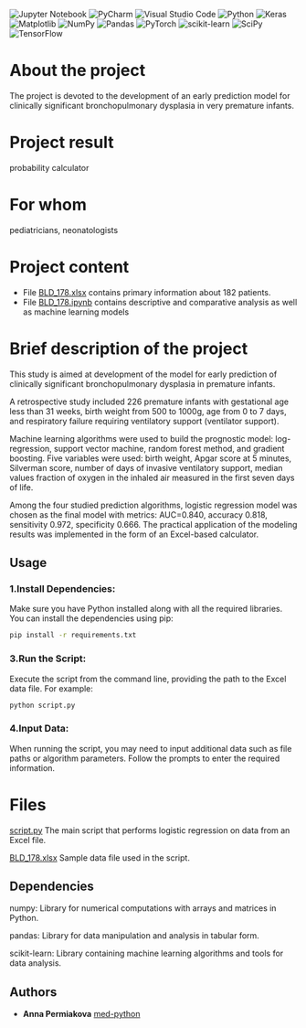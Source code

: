 ![Jupyter Notebook](https://img.shields.io/badge/jupyter-%23FA0F00.svg?style=for-the-badge&logo=jupyter&logoColor=white)
![PyCharm](https://img.shields.io/badge/pycharm-143?style=for-the-badge&logo=pycharm&logoColor=black&color=black&labelColor=green)
![Visual Studio Code](https://img.shields.io/badge/Visual%20Studio%20Code-0078d7.svg?style=for-the-badge&logo=visual-studio-code&logoColor=white)
![Python](https://img.shields.io/badge/python-3670A0?style=for-the-badge&logo=python&logoColor=ffdd54)
![Keras](https://img.shields.io/badge/Keras-%23D00000.svg?style=for-the-badge&logo=Keras&logoColor=white)
![Matplotlib](https://img.shields.io/badge/Matplotlib-%23ffffff.svg?style=for-the-badge&logo=Matplotlib&logoColor=black)
![NumPy](https://img.shields.io/badge/numpy-%23013243.svg?style=for-the-badge&logo=numpy&logoColor=white)
![Pandas](https://img.shields.io/badge/pandas-%23150458.svg?style=for-the-badge&logo=pandas&logoColor=white)
![PyTorch](https://img.shields.io/badge/PyTorch-%23EE4C2C.svg?style=for-the-badge&logo=PyTorch&logoColor=white)
![scikit-learn](https://img.shields.io/badge/scikit--learn-%23F7931E.svg?style=for-the-badge&logo=scikit-learn&logoColor=white)
![SciPy](https://img.shields.io/badge/SciPy-%230C55A5.svg?style=for-the-badge&logo=scipy&logoColor=%white)
![TensorFlow](https://img.shields.io/badge/TensorFlow-%23FF6F00.svg?style=for-the-badge&logo=TensorFlow&logoColor=white)

# About the project
The project is devoted to the development of an early prediction model for clinically significant bronchopulmonary dysplasia in very premature infants.
 # Project result 
  probability calculator
# For whom 
pediatricians, neonatologists

# Project content

- File  [BLD_178.xlsx](BLD_178.xlsx) contains primary information about 182 patients.
- File [BLD_178.ipynb](BLD_178.ipynb) contains descriptive and comparative analysis as well as machine learning models

# Brief description of the project

This study is aimed at development of the model for early prediction of clinically significant bronchopulmonary dysplasia in premature infants.

A retrospective study  included 226 premature infants with gestational age less than 31 weeks, birth weight from 500 to 1000g, age from 0 to 7 days, and respiratory failure requiring ventilatory support (ventilator support).

Machine learning algorithms were used to build the prognostic model: log-regression, support vector machine, random forest method, and gradient boosting. Five variables were used: birth weight, Apgar score at 5 minutes, Silverman score, number of days of invasive ventilatory support, median values fraction of oxygen in the inhaled air measured in the first seven days of life.

Among the four studied prediction algorithms, logistic regression model was chosen as the final model with metrics: AUC=0.840, accuracy 0.818, sensitivity 0.972, specificity 0.666.
The practical application of the modeling results was implemented in the form of an Excel-based calculator.

## Usage
### 1.Install Dependencies: 
Make sure you have Python installed along with all the required libraries. You can install the dependencies using pip:

```sh
pip install -r requirements.txt
```

### 3.Run the Script: 
 Execute the script from the command line, providing the path to the Excel data file. For example:

 ```sh
 python script.py
```

 ### 4.Input Data:
When running the script, you may need to input additional data such as file paths or algorithm parameters. Follow the prompts to enter the required information.
 
# Files
[script.py](script.py) The main script that performs logistic regression on data from an Excel file.

[BLD_178.xlsx](BLD_178.xlsx) Sample data file used in the script.

## Dependencies
numpy: Library for numerical computations with arrays and matrices in Python.

pandas: Library for data manipulation and analysis in tabular form.

scikit-learn: Library containing machine learning algorithms and tools for data analysis.


## Authors

* **Anna Permiakova** [med-python](https://github.com/med-python)



